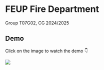 # FEUP Fire Department
Group T07G02, CG 2024/2025


## Demo
Click on the image to watch the demo 👇

[![](https://img.youtube.com/vi/ZjoBs6ck5fw/0.jpg)](https://youtu.be/ZjoBs6ck5fw)
